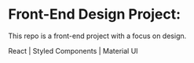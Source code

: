 # Front-End Design Project:

This repo is a front-end project with a focus on design.

React | Styled Components | Material UI
